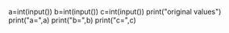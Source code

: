 a=int(input())
b=int(input())
c=int(input())
print("original values")
print("a=",a)
print("b=",b)
print("c=",c)
